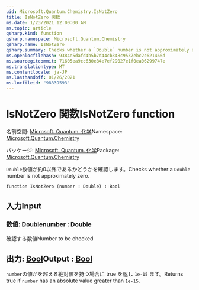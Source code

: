 ```yaml
---
uid: Microsoft.Quantum.Chemistry.IsNotZero
title: IsNotZero 関数
ms.date: 1/23/2021 12:00:00 AM
ms.topic: article
qsharp.kind: function
qsharp.namespace: Microsoft.Quantum.Chemistry
qsharp.name: IsNotZero
qsharp.summary: Checks whether a `Double` number is not approximately zero.
ms.openlocfilehash: 9384e5dafd4b5b7d44cb348c9537ebc2c621466d
ms.sourcegitcommit: 71605ea9cc630e84e7ef29027e1f0ea06299747e
ms.translationtype: MT
ms.contentlocale: ja-JP
ms.lasthandoff: 01/26/2021
ms.locfileid: "98839593"
---
```

# <a name="isnotzero-function"></a><span data-ttu-id="24f22-102">IsNotZero 関数</span><span class="sxs-lookup"><span data-stu-id="24f22-102">IsNotZero function</span></span>

<span data-ttu-id="24f22-103">名前空間: [Microsoft. Quantum. 化学](xref:Microsoft.Quantum.Chemistry)</span><span class="sxs-lookup"><span data-stu-id="24f22-103">Namespace: [Microsoft.Quantum.Chemistry](xref:Microsoft.Quantum.Chemistry)</span></span>

<span data-ttu-id="24f22-104">パッケージ: [Microsoft. Quantum. 化学](https://nuget.org/packages/Microsoft.Quantum.Chemistry)</span><span class="sxs-lookup"><span data-stu-id="24f22-104">Package: [Microsoft.Quantum.Chemistry](https://nuget.org/packages/Microsoft.Quantum.Chemistry)</span></span>


<span data-ttu-id="24f22-105">`Double`数値が約0以外であるかどうかを確認します。</span><span class="sxs-lookup"><span data-stu-id="24f22-105">Checks whether a `Double` number is not approximately zero.</span></span>

```qsharp
function IsNotZero (number : Double) : Bool
```


## <a name="input"></a><span data-ttu-id="24f22-106">入力</span><span class="sxs-lookup"><span data-stu-id="24f22-106">Input</span></span>

### <a name="number--double"></a><span data-ttu-id="24f22-107">数値: [Double](xref:microsoft.quantum.lang-ref.double)</span><span class="sxs-lookup"><span data-stu-id="24f22-107">number : [Double](xref:microsoft.quantum.lang-ref.double)</span></span>

<span data-ttu-id="24f22-108">確認する数値</span><span class="sxs-lookup"><span data-stu-id="24f22-108">Number to be checked</span></span>



## <a name="output--bool"></a><span data-ttu-id="24f22-109">出力: [Bool](xref:microsoft.quantum.lang-ref.bool)</span><span class="sxs-lookup"><span data-stu-id="24f22-109">Output : [Bool](xref:microsoft.quantum.lang-ref.bool)</span></span>

<span data-ttu-id="24f22-110">`number`の値がを超える絶対値を持つ場合に true を返し `1e-15` ます。</span><span class="sxs-lookup"><span data-stu-id="24f22-110">Returns true if `number` has an absolute value greater than `1e-15`.</span></span>